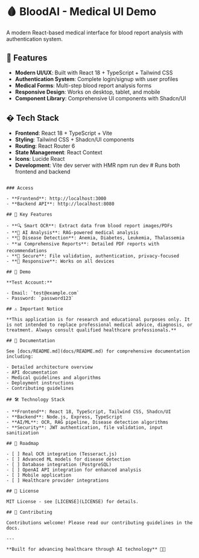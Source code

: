 # 🩸 BloodAI - Medical UI Demo

A modern React-based medical interface for blood report analysis with authentication system.

## 🚀 Features

- **Modern UI/UX**: Built with React 18 + TypeScript + Tailwind CSS
- **Authentication System**: Complete login/signup with user profiles
- **Medical Forms**: Multi-step blood report analysis forms
- **Responsive Design**: Works on desktop, tablet, and mobile
- **Component Library**: Comprehensive UI components with Shadcn/UI

## �️ Tech Stack

- **Frontend**: React 18 + TypeScript + Vite
- **Styling**: Tailwind CSS + Shadcn/UI components
- **Routing**: React Router 6
- **State Management**: React Context
- **Icons**: Lucide React
- **Development**: Vite dev server with HMR
npm run dev  # Runs both frontend and backend
```

### Access

- **Frontend**: http://localhost:3000
- **Backend API**: http://localhost:8080

## 🎯 Key Features

- **🔍 Smart OCR**: Extract data from blood report images/PDFs
- **🧠 AI Analysis**: RAG-powered medical analysis
- **🏥 Disease Detection**: Anemia, Diabetes, Leukemia, Thalassemia
- **📊 Comprehensive Reports**: Detailed PDF reports with recommendations
- **🔐 Secure**: File validation, authentication, privacy-focused
- **📱 Responsive**: Works on all devices

## 🧪 Demo

**Test Account:**

- Email: `test@example.com`
- Password: `password123`

## ⚠️ Important Notice

**This application is for research and educational purposes only. It is not intended to replace professional medical advice, diagnosis, or treatment. Always consult qualified healthcare professionals.**

## 📖 Documentation

See [docs/README.md](docs/README.md) for comprehensive documentation including:

- Detailed architecture overview
- API documentation
- Medical guidelines and algorithms
- Deployment instructions
- Contributing guidelines

## 🛠️ Technology Stack

- **Frontend**: React 18, TypeScript, Tailwind CSS, Shadcn/UI
- **Backend**: Node.js, Express, TypeScript
- **AI/ML**: OCR, RAG pipeline, Disease detection algorithms
- **Security**: JWT authentication, file validation, input sanitization

## 🔮 Roadmap

- [ ] Real OCR integration (Tesseract.js)
- [ ] Advanced ML models for disease detection
- [ ] Database integration (PostgreSQL)
- [ ] OpenAI API integration for enhanced analysis
- [ ] Mobile application
- [ ] Healthcare provider integrations

## 📄 License

MIT License - see [LICENSE](LICENSE) for details.

## 🤝 Contributing

Contributions welcome! Please read our contributing guidelines in the docs.

---

**Built for advancing healthcare through AI technology** 🏥✨
